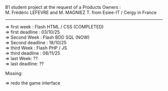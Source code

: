 B1 student project at the request of a Products Owners :<br> M. Frédéric LEFEVRE  and M. MAGNIEZ T. from Esiee-IT / Cergy in France


---------------------------------------------------------------------------------------------

=> first week : Flash HTML / CSS (COMPLETED)<br>
=> first deadline : 03/10/25<br>
=> Second Week : Flash BDD SQL (NOW) <br>
=> Second deadline : 18/10/25<br>
=> third Week : Flash PHP / JS <br>
=> third deadline : 08/11/25<br>
=> last Week: ?? <br>
=> last deadline: ??<br>

Missing: 

=> redo the game interface



